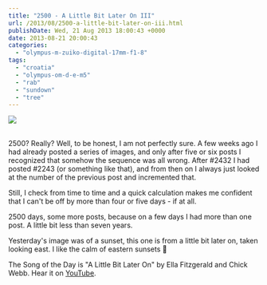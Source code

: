 ```yaml
---
title: "2500 - A Little Bit Later On III"
url: /2013/08/2500-a-little-bit-later-on-iii.html
publishDate: Wed, 21 Aug 2013 18:00:43 +0000
date: 2013-08-21 20:00:43
categories: 
  - "olympus-m-zuiko-digital-17mm-f1-8"
tags: 
  - "croatia"
  - "olympus-om-d-e-m5"
  - "rab"
  - "sundown"
  - "tree"
---
```

<div class="container">
<div class="center"><a target="_blank" href="https://d25zfm9zpd7gm5.cloudfront.net/1200x1200/2013/20130805_194309_lr.jpg"><img src="https://d25zfm9zpd7gm5.cloudfront.net/0600x0600/2013/20130805_194309_lr.jpg" /></a></div>
</div>
<br />

2500? Really? Well, to be honest, I am not perfectly sure. A few weeks ago I had already posted a series of images, and only after five or six posts I recognized that somehow the sequence was all wrong. After #2432 I had posted #2243 (or something like that), and from then on I always just looked at the number of the previous post and incremented that. 

Still, I check from time to time and a quick calculation makes me confident that I can't be off by more than four or five days - if at all.

2500 days, some more posts, because on a few days I had more than one post. A little bit less than seven years. 

 Yesterday's image was of a sunset, this one is from a little bit later on, taken looking east. I like the calm of eastern sunsets 🙂

The Song of the Day is "A Little Bit Later On" by Ella Fitzgerald and Chick Webb. Hear it on <a href="http://www.youtube.com/watch?v=FSLqSE4g9vg" target="_blank">YouTube</a>.
